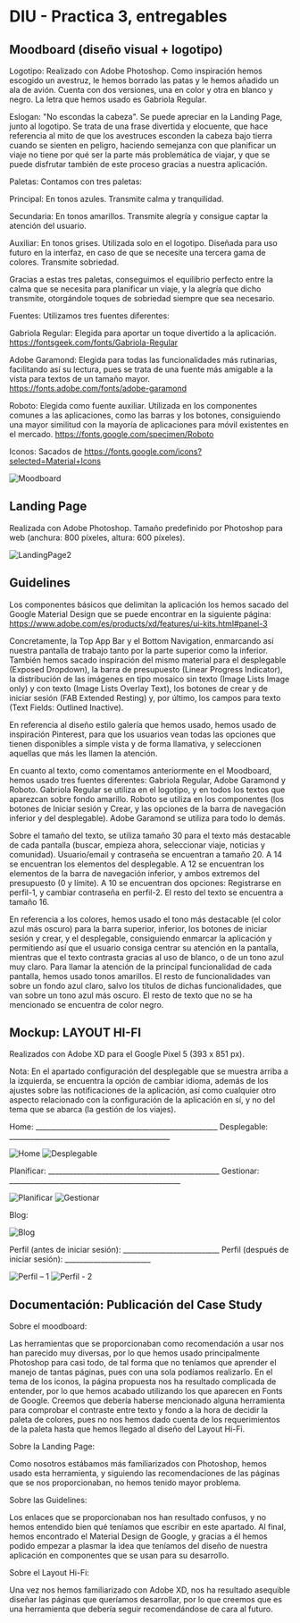 # DIU - Practica 3, entregables

## Moodboard (diseño visual + logotipo) 

Logotipo: Realizado con Adobe Photoshop. Como inspiración hemos escogido un avestruz, le hemos borrado las patas y le hemos añadido un ala de avión. Cuenta con dos versiones, una en color y otra en blanco y negro. La letra que hemos usado es Gabriola Regular.

Eslogan: "No escondas la cabeza". Se puede apreciar en la Landing Page, junto al logotipo. Se trata de una frase divertida y elocuente, que hace referencia al mito de que los avestruces esconden la cabeza bajo tierra cuando se sienten en peligro, haciendo semejanza con que planificar un viaje no tiene por qué ser la parte más problemática de viajar, y que se puede disfrutar también de este proceso gracias a nuestra aplicación.

Paletas: Contamos con tres paletas:

Principal: En tonos azules. Transmite calma y tranquilidad.

Secundaria: En tonos amarillos. Transmite alegría y consigue captar la atención del usuario.

Auxiliar: En tonos grises. Utilizada solo en el logotipo. Diseñada para uso futuro en la interfaz, en caso de que se necesite una tercera gama de colores. Transmite sobriedad.

Gracias a estas tres paletas, conseguimos el equilibrio perfecto entre la calma que se necesita para planificar un viaje, y la alegría que dicho transmite, otorgándole toques de sobriedad siempre que sea necesario.



Fuentes: Utilizamos tres fuentes diferentes:

Gabriola Regular: Elegida para aportar un toque divertido a la aplicación. https://fontsgeek.com/fonts/Gabriola-Regular

Adobe Garamond: Elegida para todas las funcionalidades más rutinarias, facilitando así su lectura, pues se trata de una fuente más amigable a la vista para textos de un tamaño mayor. https://fonts.adobe.com/fonts/adobe-garamond

Roboto: Elegida como fuente auxiliar. Utilizada en los componentes comunes a las aplicaciones, como las barras y los botones, consiguiendo una mayor similitud con la mayoría de aplicaciones para móvil existentes en el mercado. https://fonts.google.com/specimen/Roboto

Iconos: Sacados de https://fonts.google.com/icons?selected=Material+Icons


![Moodboard](https://user-images.githubusercontent.com/62568912/118169562-5f45c980-b429-11eb-9fd0-bcea39756cd2.png)



## Landing Page

Realizada con Adobe Photoshop. Tamaño predefinido por Photoshop para web (anchura: 800 píxeles, altura: 600 píxeles).

![LandingPage2](https://user-images.githubusercontent.com/62568912/118145838-51367f80-b40e-11eb-9151-a95a9ddd7e4c.png)




## Guidelines

Los componentes básicos que delimitan la aplicación los hemos sacado del Google Material Design que se puede encontrar en la siguiente página:
https://www.adobe.com/es/products/xd/features/ui-kits.html#panel-3

Concretamente, la Top App Bar y el Bottom Navigation, enmarcando así nuestra pantalla de trabajo tanto por la parte superior como la inferior. También hemos sacado inspiración del mismo material para el desplegable (Exposed Dropdown), la barra de presupuesto (Linear Progress Indicator), la distribución de las imágenes en tipo mosaico sin texto (Image Lists Image only) y con texto (Image Lists Overlay Text), los botones de crear y de iniciar sesión (FAB Extended Resting) y, por último, los campos para texto (Text Fields: Outlined Inactive).

En referencia al diseño estilo galería que hemos usado, hemos usado de inspiración Pinterest, para que los usuarios vean todas las opciones que tienen disponibles a simple vista y de forma llamativa, y seleccionen aquellas que más les llamen la atención.

En cuanto al texto, como comentamos anteriormente en el Moodboard, hemos usado tres fuentes diferentes: Gabriola Regular, Adobe Garamond y Roboto. Gabriola Regular se utiliza en el logotipo, y en todos los textos que aparezcan sobre fondo amarillo. Roboto se utiliza en los componentes (los botones de Iniciar sesión y Crear, y las opciones de la barra de navegación inferior y del desplegable). Adobe Garamond se utiliza para todo lo demás.

Sobre el tamaño del texto, se utiliza tamaño 30 para el texto más destacable de cada pantalla (buscar, empieza ahora, seleccionar viaje, noticias y comunidad). Usuario/email y contraseña se encuentran a tamaño 20. A 14 se encuentran los elementos del desplegable. A 12 se encuentran los elementos de la barra de navegación inferior, y ambos extremos del presupuesto (0 y límite). A 10 se encuentran dos opciones: Registrarse en perfil-1, y cambiar contraseña en perfil-2. El resto del texto se encuentra a tamaño 16.

En referencia a los colores, hemos usado el tono más destacable (el color azul más oscuro) para la barra superior, inferior, los botones de iniciar sesión y crear, y el desplegable, consiguiendo enmarcar la aplicación y permitiendo así que el usuario consiga centrar su atención en la pantalla, mientras que el texto contrasta gracias al uso de blanco, o de un tono azul muy claro. Para llamar la atención de la principal funcionalidad de cada pantalla, hemos usado tonos amarillos. El resto de funcionalidades van sobre un fondo azul claro, salvo los títulos de dichas funcionalidades, que van sobre un tono azul más oscuro. El resto de texto que no se ha mencionado se encuentra de color negro.


## Mockup: LAYOUT HI-FI

Realizados con Adobe XD para el Google Pixel 5 (393 x 851 px).

Nota: En el apartado configuración del desplegable que se muestra arriba a la izquierda, se encuentra la opción de cambiar idioma, además de los ajustes sobre las notificaciones de la aplicación, así como cualquier otro aspecto relacionado con la configuración de la aplicación en sí, y no del tema que se abarca (la gestión de los viajes).

Home: ___________________________________________________ Desplegable: _____________________________________________

![Home](https://user-images.githubusercontent.com/62568912/118157108-70d3a500-b41a-11eb-9b7e-93ff266d039e.png)
![Desplegable](https://user-images.githubusercontent.com/62568912/118157129-77fab300-b41a-11eb-96bf-7d51740e9ad3.png)

Planificar: ________________________________________________ Gestionar:  ________________________________________________

![Planificar](https://user-images.githubusercontent.com/62568912/118157146-7df09400-b41a-11eb-997f-de74ce67bffc.png)
![Gestionar](https://user-images.githubusercontent.com/62568912/118157168-834dde80-b41a-11eb-8e32-ab0e6e50657e.png)

Blog:

![Blog](https://user-images.githubusercontent.com/62568912/118157201-8d6fdd00-b41a-11eb-976b-7dc9570a5a03.png)

Perfil (antes de iniciar sesión): ___________________________ Perfil (después de iniciar sesión): ________________________

![Perfil – 1](https://user-images.githubusercontent.com/62568912/118157234-9791db80-b41a-11eb-9ee4-7c4e1ce7de3b.png)
![Perfil - 2](https://user-images.githubusercontent.com/62568912/118157271-a1b3da00-b41a-11eb-8298-745dbb981e0e.png)



## Documentación: Publicación del Case Study

Sobre el moodboard:

Las herramientas que se proporcionaban como recomendación a usar nos han parecido muy diversas, por lo que hemos usado principalmente Photoshop para casi todo, de tal forma que no teníamos que aprender el manejo de tantas páginas, pues con una sola podíamos realizarlo. En el tema de los iconos, la página propuesta nos ha resultado complicada de entender, por lo que hemos acabado utilizando los que aparecen en Fonts de Google. Creemos que debería haberse mencionado alguna herramienta para comprobar el contraste entre texto y fondo a la hora de decidir la paleta de colores, pues no nos hemos dado cuenta de los requerimientos de la paleta hasta que hemos llegado al diseño del Layout Hi-Fi.

Sobre la Landing Page:

Como nosotros estábamos más familiarizados con Photoshop, hemos usado esta herramienta, y siguiendo las recomendaciones de las páginas que se nos proporcionaban, no hemos tenido mayor problema.

Sobre las Guidelines:

Los enlaces que se proporcionaban nos han resultado confusos, y no hemos entendido bien qué teníamos que escribir en este apartado. Al final, hemos encontrado el Material Design de Google, y gracias a él hemos podido empezar a plasmar la idea que teníamos del diseño de nuestra aplicación en componentes que se usan para su desarrollo.

Sobre el Layout Hi-Fi:

Una vez nos hemos familiarizado con Adobe XD, nos ha resultado asequible diseñar las páginas que queríamos desarrollar, por lo que creemos que es una herramienta que debería seguir recomendándose de cara al futuro.
 
